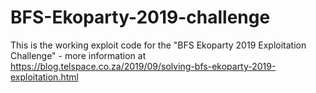 # BFS-Ekoparty-2019-challenge
This is the working exploit code for the "BFS Ekoparty 2019 Exploitation Challenge" - more information at https://blog.telspace.co.za/2019/09/solving-bfs-ekoparty-2019-exploitation.html
